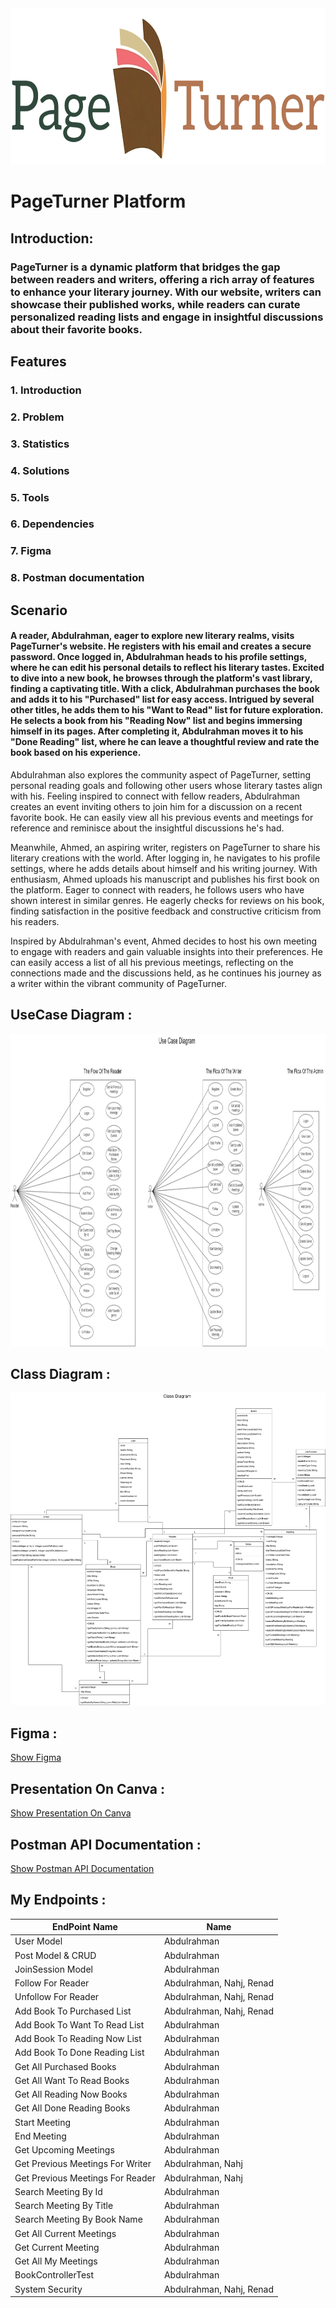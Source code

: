 <img src="https://github.com/TerraTech0/PageTurner_Platform/blob/master/PageTurner%20Platform/PageTurnerLogo.png"  width="700" height="250">

# PageTurner Platform

## Introduction:
### PageTurner is a dynamic platform that bridges the gap between readers and writers, offering a rich array of features to enhance your literary journey. With our website, writers can showcase their published works, while readers can curate personalized reading lists and engage in insightful discussions about their favorite books.

## Features 
### 1. Introduction
### 2. Problem
### 3. Statistics
### 4. Solutions
### 5. Tools
### 6. Dependencies
### 7. Figma
### 8. Postman documentation

## Scenario
#### A reader, Abdulrahman, eager to explore new literary realms, visits PageTurner's website. He registers with his email and creates a secure password. Once logged in, Abdulrahman heads to his profile settings, where he can edit his personal details to reflect his literary tastes. Excited to dive into a new book, he browses through the platform's vast library, finding a captivating title. With a click, Abdulrahman purchases the book and adds it to his "Purchased" list for easy access. Intrigued by several other titles, he adds them to his "Want to Read" list for future exploration. He selects a book from his "Reading Now" list and begins immersing himself in its pages. After completing it, Abdulrahman moves it to his "Done Reading" list, where he can leave a thoughtful review and rate the book based on his experience.

Abdulrahman also explores the community aspect of PageTurner, setting personal reading goals and following other users whose literary tastes align with his. Feeling inspired to connect with fellow readers, Abdulrahman creates an event inviting others to join him for a discussion on a recent favorite book. He can easily view all his previous events and meetings for reference and reminisce about the insightful discussions he's had.

Meanwhile, Ahmed, an aspiring writer, registers on PageTurner to share his literary creations with the world. After logging in, he navigates to his profile settings, where he adds details about himself and his writing journey. With enthusiasm, Ahmed uploads his manuscript and publishes his first book on the platform. Eager to connect with readers, he follows users who have shown interest in similar genres. He eagerly checks for reviews on his book, finding satisfaction in the positive feedback and constructive criticism from his readers.

Inspired by Abdulrahman's event, Ahmed decides to host his own meeting to engage with readers and gain valuable insights into their preferences. He can easily access a list of all his previous meetings, reflecting on the connections made and the discussions held, as he continues his journey as a writer within the vibrant community of PageTurner.


## UseCase Diagram :
<img src="https://github.com/TerraTech0/PageTurner_Platform/blob/master/PageTurner%20Platform/Final_Project_Use_Case.drawio.png" width="800" height="500">


## Class Diagram :

<img src="https://github.com/TerraTech0/PageTurner_Platform/blob/master/PageTurner%20Platform/PageTurnerClassDiagram.drawio.png" width="800" height="500">


## Figma :

[Show Figma](https://www.figma.com/file/MHNpDKqh8hv9bvgtrjEraP/PageTurner?type=design&node-id=36-906&mode=design&t=UjF0KzXcvukeJUyJ-0)


## Presentation On Canva :

[Show Presentation On Canva](https://www.canva.com/design/DAGEh_wSwls/z-2adqdauyJWPorKmtghuw/view)


## Postman API Documentation :

[Show Postman API Documentation](https://documenter.getpostman.com/view/34658199/2sA3JJA43y)

## My Endpoints :

| EndPoint Name | Name |
| --------------- | --------------- |
| User Model   | Abdulrahman |
| Post Model & CRUD   | Abdulrahman|
| JoinSession Model  | Abdulrahman|
| Follow For Reader   | Abdulrahman, Nahj, Renad |
| Unfollow For Reader | Abdulrahman, Nahj, Renad |      |
| Add Book To Purchased List | Abdulrahman, Nahj, Renad  |
| Add Book To Want To Read List | Abdulrahman   |
| Add Book To Reading Now List | Abdulrahman   |
| Add Book To Done Reading List | Abdulrahman   |
| Get All Purchased Books | Abdulrahman    |
| Get All Want To Read Books | Abdulrahman    |
| Get All Reading Now Books | Abdulrahman    |
| Get All Done Reading Books | Abdulrahman    |
| Start Meeting | Abdulrahman    |
| End Meeting| Abdulrahman   |
| Get Upcoming Meetings| Abdulrahman    |
| Get Previous Meetings For Writer | Abdulrahman, Nahj    |
| Get Previous Meetings For Reader| Abdulrahman, Nahj    |
| Search Meeting By Id| Abdulrahman   | 
| Search Meeting By Title | Abdulrahman    |
| Search Meeting By Book Name | Abdulrahman   |
| Get All Current Meetings | Abdulrahman     |
| Get Current Meeting| Abdulrahman  |
| Get All My Meetings | Abdulrahman    | Abdulrahman   |
| BookControllerTest | Abdulrahman    | Abdulrahman   |
| System Security | Abdulrahman, Nahj, Renad   |
